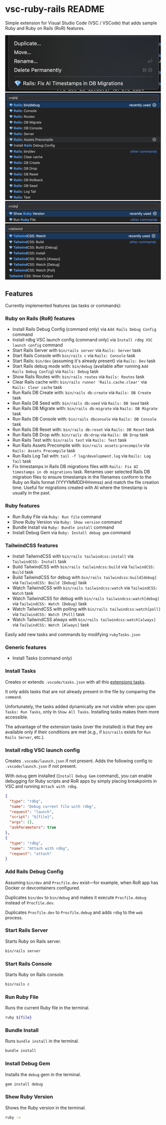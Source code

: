 # vsc-ruby-rails README

Simple extension for Visual Studio Code (VSC / VSCode) that adds sample Ruby and Ruby on Rails (RoR) features.

![Fix AI Timestamps in DB Migrations](https://github.com/iRoninIT/vsc-ruby-rails/raw/main/images/fix-ai-timestamps.png)
![Rails Commands](https://github.com/iRoninIT/vsc-ruby-rails/raw/main/images/commands-rails.png)
![Ruby Commands](https://github.com/iRoninIT/vsc-ruby-rails/raw/main/images/commands-ruby.png)
![TailwindCSS Commands](https://github.com/iRoninIT/vsc-ruby-rails/raw/main/images/tailwind-commands.png)

## Features

Currently implemented features (as tasks or commands):

### Ruby on Rails (RoR) features

- Install Rails Debug Config (command only) via `Add Rails Debug Config` command
- Install rdbg VSC launch config (command only) via `Install rdbg VSC launch config` command
- Start Rails Server with `bin/rails server` via `Rails: Server` task
- Start Rails Console with `bin/rails c` via `Rails: Console` task
- Start Rails: `bin/dev` (assuming it's already present) via `Rails: Dev` task
- Start Rails debug mode with: `bin/debug` (available after running `Add Rails Debug Config`) via `Rails: Debug` task
- Show Rails Routes with: `bin/rails routes` via `Rails: Routes` task
- Clear Rails cache with: `bin/rails runner 'Rails.cache.clear'` via `Rails: Clear cache` task
- Run Rails DB Create with: `bin/rails db:create` via `Rails: DB Create` task
- Run Rails DB Seed with: `bin/rails db:seed` via `Rails: DB Seed` task
- Run Rails DB Migrate with: `bin/rails db:migrate` via `Rails: DB Migrate` task
- Run Rails DB Console with: `bin/rails dbconsole` via `Rails: DB Console` task
- Run Rails DB Reset with: `bin/rails db:reset` via `Rails: DB Reset` task
- Run Rails DB Drop with: `bin/rails db:drop` via `Rails: DB Drop` task
- Run Rails Test with: `bin/rails test` via `Rails: Test` task
- Run Rails Assets Precompile with: `bin/rails assets:precompile` via `Rails: Assets Precompile` task
- Run Rails Log Tail with: `tail -f log/development.log` via `Rails: Log Tail` task
- Fix timestamps in Rails DB migrations files with `Rails: Fix AI timestamps in db migrations` task. Renames user selected Rails DB migration files to ensure timestamps in the filenames conform to the Ruby on Rails format (YYYYMMDDHHmmss) and match the file creation time. Useful for migrations created with AI where the timestamp is usually in the past.

### Ruby features

- Run Ruby File via `Ruby: Run file` command
- Show Ruby Version via `Ruby: Show version` command
- Bundle Install via `Ruby: Bundle install` command
- Install Debug Gem via `Ruby: Install debug gem` command

### TailwindCSS features

- Install TailwindCSS with `bin/rails tailwindcss:install` via `TailwindCSS: Install` task
- Build TailwindCSS with `bin/rails tailwindcss:build` via `TailwindCSS: Build` task
- Build TailwindCSS for debug with `bin/rails tailwindcss:build[debug]` via `TailwindCSS: Build [Debug]` task
- Watch TailwindCSS with `bin/rails tailwindcss:watch` via `TailwindCSS: Watch` task
- Watch TailwindCSS for debug with `bin/rails tailwindcss:watch[debug]` via `TailwindCSS: Watch [Debug]` task
- Watch TailwindCSS with polling with `bin/rails tailwindcss:watch[poll]` via `TailwindCSS: Watch [Poll]` task
- Watch TailwindCSS always with `bin/rails tailwindcss:watch[always]` via `TailwindCSS: Watch [Always]` task

Easily add new tasks and commands by modifying `rubyTasks.json`

### Generic features

- Install Tasks (command only)

### Install Tasks

Creates or extends `.vscode/tasks.json` with all this [extensions tasks](https://github.com/iRoninIT/vsc-ruby-rails/blob/main/src/rubyTasks.json).

It only adds tasks that are not already present in the file by comparing the `command`.

Unfortunately, the tasks added dynamically are not visible when you open `Tasks: Run Tasks`, only in `Show All Tasks`. Installing tasks makes them more accessible.

The advantage of the extension tasks (over the installed) is that they are available only if their conditions are met (e.g., if `bin/rails` exists for `Run Rails Server`, etc.).

### Install rdbg VSC launch config

Creates `.vscode/launch.json` if not present.
Adds the following config to `.vscode/launch.json` if not present.

With `debug` gem installed (`Install Debug Gem` command), you can enable debugging for Ruby scripts and RoR apps by simply placing breakpoints in VSC and running `Attach with rdbg`.

```json
{
  "type": "rdbg",
  "name": "Debug current file with rdbg",
  "request": "launch",
  "script": "${file}",
  "args": [],
  "askParameters": true
},
{
  "type": "rdbg",
  "name": "Attach with rdbg",
  "request": "attach"
}
```

### Add Rails Debug Config

Assuming `bin/dev` and `Procfile.dev` exist—for example, when RoR app has Docker or devcontainers configured.

Duplicates `bin/dev` to `bin/debug` and makes it execute `Procfile.debug` instead of `Procfile.dev`.

Duplicates `Procfile.dev` to `Procfile.debug` and adds `rdbg` to the `web` process.

### Start Rails Server

Starts Ruby on Rails server.

```bash
bin/rails server
```

### Start Rails Console

Starts Ruby on Rails console.

```bash
bin/rails c
```

### Run Ruby File

Runs the current Ruby file in the terminal.

```bash
ruby ${file}
```

### Bundle Install

Runs `bundle install` in the terminal.

```bash
bundle install
```

### Install Debug Gem

Installs the `debug` gem in the terminal.

```bash
gem install debug
```

### Show Ruby Version

Shows the Ruby version in the terminal.

```bash
ruby -v
```

